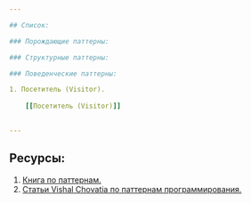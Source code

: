 ```yaml
---

## Список:

### Порождающие паттерны:

### Структурные паттерны:

### Поведенческие паттерны:

1. Посетитель (Visitor).
    
    [[Посетитель (Visitor)]]
    

---
```


## Ресурсы:

1. [Книга по паттернам.](https://refactoring.guru/design-patterns/book)
2. [Статьи Vishal Chovatia по паттернам программирования.](https://www.vishalchovatiya.com/category/design-patterns/)